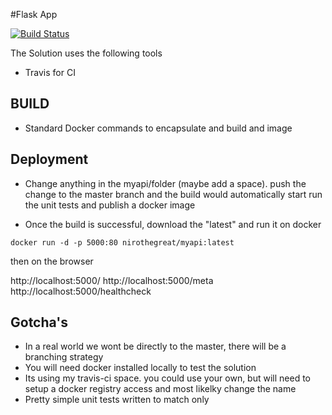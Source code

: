 
#Flask App

[![Build Status](https://travis-ci.org/niroliyanage/flask_app.svg?branch=master)](https://travis-ci.org/niroliyanage/flask_app)

The Solution uses the following tools
- Travis for CI

## BUILD

 - Standard Docker commands to encapsulate and build and image

## Deployment
 - Change anything in the myapi/folder (maybe add a space). push the change to the master branch and the build would automatically start run the unit tests and publish a docker image

 - Once the build is successful, download the "latest" and run it on docker

 `docker run -d -p 5000:80 nirothegreat/myapi:latest`

 then on the browser

http://localhost:5000/
http://localhost:5000/meta
http://localhost:5000/healthcheck
 
 
## Gotcha's
 - In a real world we wont be directly to the master, there will be a branching strategy 
 - You will need docker installed locally to test the solution
 - Its using my travis-ci space. you could use your own, but will need to setup a docker registry access and most likelky change the name
 - Pretty simple unit tests written to match only 
